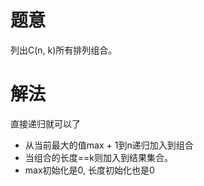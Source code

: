 # 题意
列出C(n, k)所有排列组合。

# 解法
直接递归就可以了

* 从当前最大的值max + 1到n递归加入到组合
* 当组合的长度==k则加入到结果集合。
* max初始化是0, 长度初始化也是0
